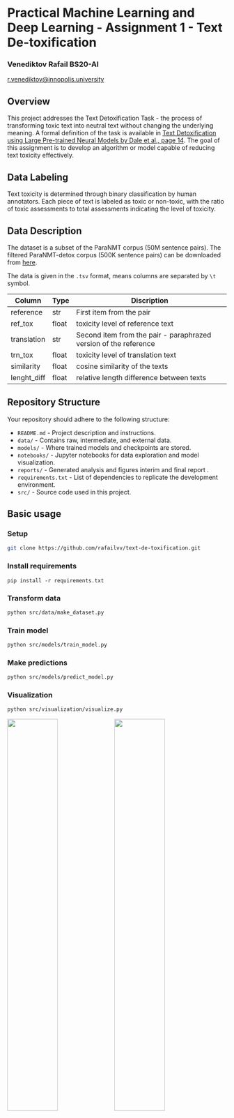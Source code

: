 # Practical Machine Learning and Deep Learning - Assignment 1 - Text De-toxification

### Venediktov Rafail BS20-AI
r.venediktov@innopolis.university

## Overview

This project addresses the Text Detoxification Task - the process of transforming toxic text into neutral text without changing the underlying meaning. A formal definition of the task is available in [Text Detoxification using Large Pre-trained Neural Models by Dale et al., page 14](https://arxiv.org/abs/2109.08914). The goal of this assignment is to develop an algorithm or model capable of reducing text toxicity effectively.

## Data Labeling

Text toxicity is determined through binary classification by human annotators. Each piece of text is labeled as toxic or non-toxic, with the ratio of toxic assessments to total assessments indicating the level of toxicity.
## Data Description

The dataset is a subset of the ParaNMT corpus (50M sentence pairs). The filtered ParaNMT-detox corpus (500K sentence pairs) can be downloaded from [here](https://github.com/skoltech-nlp/detox/releases/download/emnlp2021/filtered_paranmt.zip).

The data is given in the `.tsv` format, means columns are separated by `\t` symbol.

| Column | Type | Discription | 
| ----- | ------- | ---------- |
| reference | str | First item from the pair | 
| ref_tox | float | toxicity level of reference text | 
| translation | str | Second item from the pair - paraphrazed version of the reference|
| trn_tox | float | toxicity level of translation text |
| similarity | float | cosine similarity of the texts |
| lenght_diff | float | relative length difference between texts |


## Repository Structure

Your repository should adhere to the following structure:

- `README.md` - Project description and instructions.
- `data/` - Contains raw, intermediate, and external data.
- `models/` - Where trained models and checkpoints are stored.
- `notebooks/` - Jupyter notebooks for data exploration and model visualization.
- `reports/` - Generated analysis and figures interim and final report .
- `requirements.txt` - List of dependencies to replicate the development environment.
- `src/` - Source code used in this project.

## Basic usage

### Setup

```bash
git clone https://github.com/rafailvv/text-de-toxification.git
```
### Install requirements
```
pip install -r requirements.txt
```
### Transform data
```bash
python src/data/make_dataset.py
```
### Train model

```bash
python src/models/train_model.py
```

### Make predictions
```bash
python src/models/predict_model.py
```

### Visualization
```bash
python src/visualization/visualize.py
``````
<p float="left">
  <img src="https://github.com/rafailvv/text-de-toxification/blob/master/reports/figures/application_exploration_tab.PNG" width="48%" />
  <img src="https://github.com/rafailvv/text-de-toxification/blob/master/reports/figures/application_results_tab.PNG" width="48%" />
</p>
